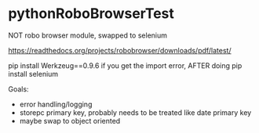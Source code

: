 # pythonRoboBrowserTest
NOT robo browser module, swapped to selenium


https://readthedocs.org/projects/robobrowser/downloads/pdf/latest/

pip install Werkzeug==0.9.6 if you get the import error, AFTER doing pip install selenium

Goals:
- error handling/logging
- storepc primary key, probably needs to be treated like date primary key 
- maybe swap to object oriented
